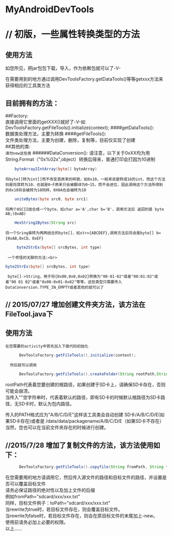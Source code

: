 # MyAndroidDevTools
// 初版，一些属性转换类型的方法
=====

使用方法
----
   如您所见，把jar包包下载，导入，作为依赖包就可以了-V-<br>
   
   在需要用到的地方通过调用DevToolsFactory.getDataTools()等等getxxx方法来获得相应的工具类方法
 
目前拥有的方法：
---
##Factory:<br>
   直接调用它里面的getXXX()就好了-V-如 DevToolsFactory.getFileTools().initialize(context);
####getDataTools():<br> 
   数据类处理方法，主要为转换
####getFileTools():<br>
   文件类处理方法，主要为创建，删除，复制等，目前仅实现了创建<br>
##其他的类:<br>
   `请勿new这些类`
######DataConversion():
 请注意，以下关于0xXX均为用String.Format（"0x%02x",object）转换后得来，普通打印会打因为10进制<br>
```java    
    byteArray2IntArray(byte[] byteArray)
``` 
    将byte[]转为int[]而不改变其原来的样貌，如0x10，一般来说是转成16的int，而这个方法则是将其转为10，也就是0~F原来只会被翻译为0~15，而不会进位，因此调用这个方法所得到的0x10将会被转为10同样，0X0A也会被转为10
```java    
    uniteBytes(byte src0, byte src1)
```    
    将两个ASCII结合成一个byte，如char a='A',char b='B'，调用方法后 返回的是 byte AB;(0xAB)
```java    
    HexString2Bytes(String src)
```    
    将一个Sring串转为两两结合的byte[]，如str={ABCDEF},调用方法后将会是byte[] b={0xAB,0xCD，0xEF}
```java
     byte2StrEx(byte[] srcBytes, int type)
```     
     一个奇怪的无聊的方法:<br>
```java
byte2StrEx(byte[] srcBytes, int type)
```
     byte[]->String，用于将{0x00,0x0,0x02}转换为"00-01-02"或者"00:01:02"或者"00 01 02"或者"0x00-0x01-0x02"等等，这些类型只需要传入DataConversion.TYPE_IN_EMPTY或者其他的就可以了

// 2015/07/27 增加创建文件夹方法，该方法在FileTool.java下
---

  使用方法
  ---
    在您需要的activity中首先加入下面代码初始化
```java   
      DevToolsFactory.getFileTools().initialize(context);
```      
      然后就可以调用
```java      
      DevToolsFactory.getFileTools().createFolder(String rootPath,String PATH)
```      
rootPath代表着您要创建的根路径，如果创建于SD卡上，请确保SD卡存在，否则可能会崩溃。<br>
当传入""空字符串时，代表着默认的路径，即有SD卡的时候默认根路径为SD卡路径，无SD卡时，默认为包内路径。<br>

传入的PATH格式应为"A/B/C/D/E"这样该工具类会自动创建 SD卡/A/B/C/D/E(如果SD卡存在)或者是 /data/data/packagename/A/B/C/D/E（如果SD卡不存在）
当然，您也可以在当前文件夹存在的时候进行创建。

//2015/7/28 增加了复制文件的方法，该方法使用如下：<br>
---
```java
      DevToolsFactory.getFileTools().copyfile(String fromPath, String toPath, Boolean rewrite)
```
在您需要用的地方请调用它，然后传入源文件的路径和目标文件的路径，并设置是否可以覆盖目标文件<br>
请务必保证路径的绝对性以及加上文件的后缀<br>
例如fromPath="sdcard/xxx/xxx.txt"<br>
同样，目标文件例子：toPath="sdcard/xxx/xxx.txt"<br>
当rewrite为true时，若目标文件存在，则会覆盖目标文件。<br>
当rewrite为false时，若目标文件存在，则会在原目标文件的末尾加上-new。<br>
使用前请务必加上必要的权限。<br>
以上......

 
